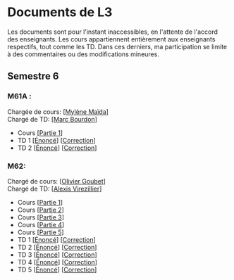 # Documents de L3


Les documents sont pour l'instant inaccessibles, en l'attente de l'accord des enseignants.
Les cours appartiennent entièrement aux enseignants respectifs, tout comme les TD. Dans ces derniers, ma participation se limite à des commentaires ou des modifications mineures.

## Semestre 6
### M61A :
Chargée de cours: [[Mylène Maïda](http://math.univ-lille1.fr/~maida/)]   
Chargé de TD: [[Marc Bourdon](http://math.univ-lille1.fr/~bourdon/)]
- Cours [[Partie 1]()]
- TD 1 [[Énoncé]()] [[Correction]()]
- TD 2 [[Énoncé]()] [[Correction]()]

### M62:

Chargé de cours: [[Olivier Goubet]()]  
Chargé de TD: [[Alexis Virezillier]()]  
- Cours [[Partie 1]()]  
- Cours [[Partie 2]()]  
- Cours [[Partie 3]()]  
- Cours [[Partie 4]()]  
- Cours [[Partie 5]()]
- TD 1 [[Énoncé]()] [[Correction]()]
- TD 2 [[Énoncé]()] [[Correction]()]
- TD 3 [[Énoncé]()] [[Correction]()]
- TD 4 [[Énoncé]()] [[Correction]()]
- TD 5 [[Énoncé]()] [[Correction]()]
